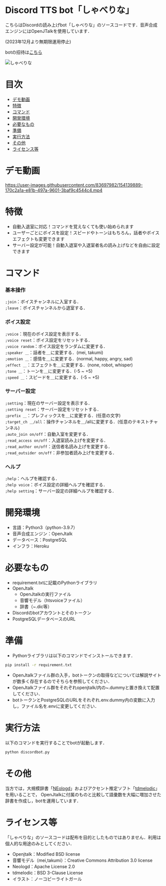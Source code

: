 # Discord TTS bot「しゃべりな」
こちらはDiscordの読み上げbot「しゃべりな」のソースコードです．音声合成エンジンにはOpenJTalkを使用しています．  

(2023年12月より無期限運用停止)

botの招待は[こちら](https://bit.ly/invite-shaberina)

![しゃべりな](https://user-images.githubusercontent.com/83697982/154113716-94acc059-e772-4c34-829f-b1ad1da3c05f.png)

# 目次
- [デモ動画](https://github.com/sabrina9561/shaberina/edit/master/README.md#%E3%83%87%E3%83%A2%E5%8B%95%E7%94%BB)
- [特徴](https://github.com/sabrina9561/shaberina/edit/master/README.md#%E3%82%B3%E3%83%9E%E3%83%B3%E3%83%89)
- [コマンド](https://github.com/sabrina9561/shaberina/edit/master/README.md#%E3%82%B3%E3%83%9E%E3%83%B3%E3%83%89)
- [開発環境](https://github.com/sabrina9561/shaberina/edit/master/README.md#%E9%96%8B%E7%99%BA%E7%92%B0%E5%A2%83)
- [必要なもの](https://github.com/sabrina9561/shaberina/edit/master/README.md#%E5%BF%85%E8%A6%81%E3%81%AA%E3%82%82%E3%81%AE)
- [準備](https://github.com/sabrina9561/shaberina/edit/master/README.md#%E6%BA%96%E5%82%99)
- [実行方法](https://github.com/sabrina9561/shaberina/edit/master/README.md#%E5%AE%9F%E8%A1%8C%E6%96%B9%E6%B3%95)
- [その他](https://github.com/sabrina9561/shaberina/edit/master/README.md#%E3%83%A9%E3%82%A4%E3%82%BB%E3%83%B3%E3%82%B9%E7%AD%89)
- [ライセンス等](https://github.com/sabrina9561/shaberina/edit/master/README.md#%E3%81%9D%E3%81%AE%E4%BB%96)

# デモ動画
https://user-images.githubusercontent.com/83697982/154139889-170c2a1a-e81b-497a-9601-3baf9c4544c4.mp4

# 特徴
- 自動入退室に対応！コマンドを覚えなくても使い始められます
- ユーザーごとにボイスを設定！スピードやトーンはもちろん，話者やボイスエフェクトも変更できます
- サーバー設定が可能！自動入退室や入退室者名の読み上げなどを自由に設定できます

# コマンド
### 基本操作
`;join`：ボイスチャンネルに入室する．  
`;leave`：ボイスチャンネルから退室する．
### ボイス設定
`;voice`：現在のボイス設定を表示する．  
`;voice reset`：ボイス設定をリセットする．  
`;voice random`：ボイス設定をランダムに変更する．  
`;speaker ＿`：話者を＿に変更する．(mei, takumi)  
`;emotion ＿`：感情を＿に変更する．(normal, happy, angry, sad)  
`;effect ＿`：エフェクトを＿に変更する．(none, robot, whisper)  
`;tone ＿`：トーンを＿に変更する．(-5 ~ +5)  
`;speed ＿`：スピードを＿に変更する．(-5 ~ +5)
### サーバー設定
`;setting`：現在のサーバー設定を表示する．  
`;setting reset`：サーバー設定をリセットする．  
`;prefix ＿`：プレフィックスを＿に変更する．(任意の文字)  
`;target_ch ＿/all`：操作チャンネルを＿/allに変更する．(任意のテキストチャンネル)  
`;auto_join on/off`：自動入室を変更する．  
`;read_access on/off`：入退室読み上げを変更する．  
`;read_author on/off`：送信者名読み上げを変更する．  
`;read_outsider on/off`：非参加者読み上げを変更する．
### ヘルプ
`;help`：ヘルプを確認する．  
`;help voice`：ボイス設定の詳細ヘルプを確認する．  
`;help setting`：サーバー設定の詳細ヘルプを確認する．

# 開発環境
- 言語：Python3（python-3.9.7）
- 音声合成エンジン：OpenJtalk
- データベース：PostgreSQL
- インフラ：Heroku

# 必要なもの
- requirement.txtに記載のPythonライブラリ
- OpenJtalk
  - OpenJtalkの実行ファイル
  - 音響モデル（htsvoiceファイル）
  - 辞書（~.dic等）
- Discordのbotアカウントとそのトークン
- PostgreSQLデータベースのURL

# 準備
- Pythonライブラリは以下のコマンドでインストールできます．
```bash
pip install -r requirement.txt
```
- OpenJtalkファイル群の入手，botトークンの取得などについては解説サイトが数多く存在するのでそちらを参照してください．
- OpenJtalkファイル群をそれぞれopenjtalk/内の~.dummyと置き換えて配置してください．
- botトークンとPostgreSQLのURLをそれぞれ.env.dummy内の変数に入力し，ファイル名を.envに変更してください．

# 実行方法
以下のコマンドを実行することでbotが起動します．
```bash
python discordbot.py
```

# その他
当方では，大規模辞書「[NEologd](https://github.com/neologd/mecab-ipadic-neologd/blob/master/README.ja.md)」およびアクセント推定ソフト「[tdmelodic](https://github.com/PKSHATechnology-Research/tdmelodic)」を用いることで，
OpenJtalkに付属のものと比較して語彙数を大幅に増加させた辞書を作成し，botを運用しています．


# ライセンス等
「しゃべりな」のソースコードは配布を目的としたものではありません．利用は個人的な用途のみとしてください．

- Openjtalk：Modified BSD license
- 音響モデル（mei,takumi）：Creative Commons Attribution 3.0 license
- Neologd：Apache License 2.0
- tdmelodic：BSD 3-Clause License
- イラスト：ノーコピーライトガール
